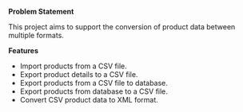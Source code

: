 **Problem Statement**

This project aims to support the conversion of product data between multiple formats.

**Features**

- Import products from a CSV file.
- Export product details to a CSV file.
- Export products from a CSV file to database.
- Export products from database to a CSV file.
- Convert CSV product data to XML format.
